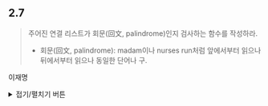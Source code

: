 ## 2.7

> 주어진 연결 리스트가 회문(回文, palindrome)인지 검사하는 함수를 작성하라.
> * 회문(回文, palindrome): madam이나 nurses run처럼 앞에서부터 읽으나 뒤에서부터 읽으나 동일한 단어나 구.

이재명
<details>
<summary>접기/펼치기 버튼</summary>
	
아이디어
------
- 이중 연결 리스트(doubly linked list)일 경우 (난이도 ★☆☆☆☆)
  - head에서 앞으로, tail에서 뒤로 동시에 읽으면서 하나씩 비교
  - 전방 포인터와 후방 포인터가 같거나, 전방 포인터의 다음 항목이 후방 포인터와 같다면 검증 종료
- 단일 연결 리스트(singly linked list)일 경우 (난이도 ★★☆☆☆)
  - 총 2번의 iteration을 거치게 됨.
  - 첫번째 iteration: head에서부터 마지막 항목까지 stack에 모든 item을 push
  - 두번째 iteration: head에서부터 마지막 항목까지 stack에서 하나씩 pop하면서 value 비교
- 구현은 더 어려운 단일 연결 리스트(singly linked list)의 경우를 구현해 보았음

구현
------
- 언어: Modern C++ (C++11 이상)
- https://ideone.com/smVMQV

``` C++
#include <cstdio>
#include <stack>
using namespace std;

template <class T>
class SinglyLinkedList
{
public:
    class Item
    {
    	friend class SinglyLinkedList;
    	
    public:
        Item() { }
        Item(const T init_value) : value(init_value) { }
        virtual ~Item() { }

        Item *get_next()
        {
            return next;
        }
        const T get_value()
        {
            return value;
        }
        void set_value(const T new_value)
        {
            value = new_value;
        }

    private:
        Item *next { nullptr };
        T value { };
    };

    SinglyLinkedList() { }
    virtual ~SinglyLinkedList()
    {
        Item *cur = head;
        while ( cur )
        {
            Item *const next = cur->get_next();
            delete cur;
            cur = next;
        }
    }

    Item *get_head()
    {
        return head;
    }

    Item *append(const T value)
    {
        Item **final_next = &head;
        while ( *final_next )
        {
            final_next = &( **final_next ).next;
        }

        Item *const new_item = new Item(value);
        *final_next = new_item;
        return new_item;
    }

private:
    Item *head { nullptr };
};

const bool is_palindrome(SinglyLinkedList<char> &list)
{
	stack<char> s;
	
	auto item = list.get_head();
	while ( item )
	{
		s.push(item->get_value());
		item = item->get_next();
	}
	
	item = list.get_head();
	while ( item )
	{
		if ( item->get_value() != s.top() )
		{
			return false;
		}
		s.pop();
		item = item->get_next();
	}
	
	return true;
}

int main()
{
	SinglyLinkedList<char> a;
	a.append('A');
	a.append('B');
	a.append('C');
	a.append('B');
	a.append('A');
	printf("%d\n", int(is_palindrome(a)));
	
	SinglyLinkedList<char> b;
	b.append('A');
	b.append('B');
	b.append('C');
	b.append('B');
	printf("%d\n", int(is_palindrome(b)));
	
	return 0;
}
```
</details>
